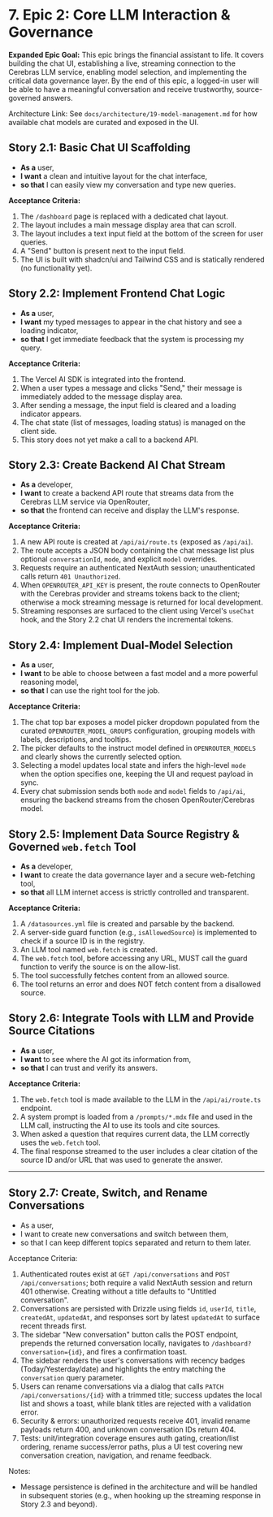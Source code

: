 # 7. Epic 2: Core LLM Interaction & Governance

**Expanded Epic Goal:** This epic brings the financial assistant to life. It covers building the chat UI, establishing a live, streaming connection to the Cerebras LLM service, enabling model selection, and implementing the critical data governance layer. By the end of this epic, a logged-in user will be able to have a meaningful conversation and receive trustworthy, source-governed answers.

Architecture Link: See `docs/architecture/19-model-management.md` for how available chat models are curated and exposed in the UI.

## Story 2.1: Basic Chat UI Scaffolding
* **As a** user,
* **I want** a clean and intuitive layout for the chat interface,
* **so that** I can easily view my conversation and type new queries.

**Acceptance Criteria:**
1.  The `/dashboard` page is replaced with a dedicated chat layout.
2.  The layout includes a main message display area that can scroll.
3.  The layout includes a text input field at the bottom of the screen for user queries.
4.  A "Send" button is present next to the input field.
5.  The UI is built with shadcn/ui and Tailwind CSS and is statically rendered (no functionality yet).

## Story 2.2: Implement Frontend Chat Logic
* **As a** user,
* **I want** my typed messages to appear in the chat history and see a loading indicator,
* **so that** I get immediate feedback that the system is processing my query.

**Acceptance Criteria:**
1.  The Vercel AI SDK is integrated into the frontend.
2.  When a user types a message and clicks "Send," their message is immediately added to the message display area.
3.  After sending a message, the input field is cleared and a loading indicator appears.
4.  The chat state (list of messages, loading status) is managed on the client side.
5.  This story does not yet make a call to a backend API.

## Story 2.3: Create Backend AI Chat Stream
* **As a** developer,
* **I want** to create a backend API route that streams data from the Cerebras LLM service via OpenRouter,
* **so that** the frontend can receive and display the LLM's response.

**Acceptance Criteria:**
1.  A new API route is created at `/api/ai/route.ts` (exposed as `/api/ai`).
2.  The route accepts a JSON body containing the chat message list plus optional `conversationId`, `mode`, and explicit `model` overrides.
3.  Requests require an authenticated NextAuth session; unauthenticated calls return `401 Unauthorized`.
4.  When `OPENROUTER_API_KEY` is present, the route connects to OpenRouter with the Cerebras provider and streams tokens back to the client; otherwise a mock streaming message is returned for local development.
5.  Streaming responses are surfaced to the client using Vercel's `useChat` hook, and the Story 2.2 chat UI renders the incremental tokens.

## Story 2.4: Implement Dual-Model Selection
* **As a** user,
* **I want** to be able to choose between a fast model and a more powerful reasoning model,
* **so that** I can use the right tool for the job.

**Acceptance Criteria:**
1.  The chat top bar exposes a model picker dropdown populated from the curated `OPENROUTER_MODEL_GROUPS` configuration, grouping models with labels, descriptions, and tooltips.
2.  The picker defaults to the instruct model defined in `OPENROUTER_MODELS` and clearly shows the currently selected option.
3.  Selecting a model updates local state and infers the high-level `mode` when the option specifies one, keeping the UI and request payload in sync.
4.  Every chat submission sends both `mode` and `model` fields to `/api/ai`, ensuring the backend streams from the chosen OpenRouter/Cerebras model.

## Story 2.5: Implement Data Source Registry & Governed `web.fetch` Tool
* **As a** developer,
* **I want** to create the data governance layer and a secure web-fetching tool,
* **so that** all LLM internet access is strictly controlled and transparent.

**Acceptance Criteria:**
1.  A `/datasources.yml` file is created and parsable by the backend.
2.  A server-side guard function (e.g., `isAllowedSource`) is implemented to check if a source ID is in the registry.
3.  An LLM tool named `web.fetch` is created.
4.  The `web.fetch` tool, before accessing any URL, MUST call the guard function to verify the source is on the allow-list.
5.  The tool successfully fetches content from an allowed source.
6.  The tool returns an error and does NOT fetch content from a disallowed source.

## Story 2.6: Integrate Tools with LLM and Provide Source Citations
* **As a** user,
* **I want** to see where the AI got its information from,
* **so that** I can trust and verify its answers.

**Acceptance Criteria:**
1.  The `web.fetch` tool is made available to the LLM in the `/api/ai/route.ts` endpoint.
2.  A system prompt is loaded from a `/prompts/*.mdx` file and used in the LLM call, instructing the AI to use its tools and cite sources.
3.  When asked a question that requires current data, the LLM correctly uses the `web.fetch` tool.
4.  The final response streamed to the user includes a clear citation of the source ID and/or URL that was used to generate the answer.

---

## Story 2.7: Create, Switch, and Rename Conversations
* As a user,
* I want to create new conversations and switch between them,
* so that I can keep different topics separated and return to them later.

Acceptance Criteria:
1. Authenticated routes exist at `GET /api/conversations` and `POST /api/conversations`; both require a valid NextAuth session and return 401 otherwise. Creating without a title defaults to "Untitled conversation".
2. Conversations are persisted with Drizzle using fields `id`, `userId`, `title`, `createdAt`, `updatedAt`, and responses sort by latest `updatedAt` to surface recent threads first.
3. The sidebar "New conversation" button calls the POST endpoint, prepends the returned conversation locally, navigates to `/dashboard?conversation={id}`, and fires a confirmation toast.
4. The sidebar renders the user's conversations with recency badges (Today/Yesterday/date) and highlights the entry matching the `conversation` query parameter.
5. Users can rename conversations via a dialog that calls `PATCH /api/conversations/{id}` with a trimmed title; success updates the local list and shows a toast, while blank titles are rejected with a validation error.
6. Security & errors: unauthorized requests receive 401, invalid rename payloads return 400, and unknown conversation IDs return 404.
7. Tests: unit/integration coverage ensures auth gating, creation/list ordering, rename success/error paths, plus a UI test covering new conversation creation, navigation, and rename feedback.

Notes:
- Message persistence is defined in the architecture and will be handled in subsequent stories (e.g., when hooking up the streaming response in Story 2.3 and beyond).

